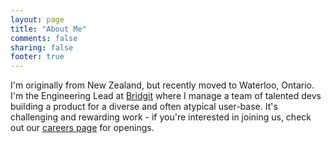 ```yaml
---
layout: page
title: "About Me"
comments: false
sharing: false
footer: true
---
```


I'm originally from New Zealand, but recently moved to Waterloo, Ontario. I'm the Engineering Lead at [Bridgit](http://gobridgit.com) where I manage a team of talented devs building a product for a diverse and often atypical user-base. It's challenging and rewarding work - if you're interested in joining us, check out our [careers page](http://gobridgit.com/company/#careers) for openings.
